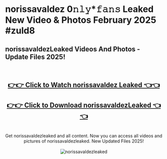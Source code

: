 # norissavaldez 0𝚗𝚕𝚢*𝚏𝚊𝚗𝚜 Leaked New Video & Photos February 2025 #zuld8

<h2>norissavaldezLeaked Videos And Photos - Update Files 2025!</h2>
<br>
<div align="center">
<h2><a href="https://mediaupload.pro?title=norissavaldez&ref=11F" rel="nofollow">👉👉 Click to Watch norissavaldez Leaked 👈👈</a></h2>
<h2><a href="https://mediaupload.pro?title=norissavaldez&ref=11F" rel="nofollow">👉👉 Click to Download norissavaldezLeaked 👈👈</a></h2>
<br>
Get norissavaldezleaked and all content. Now you can access all videos and pictures of norissavaldezleaked. New Updated Files 2025!
<br>
<br>
<a href="https://mediaupload.pro?title=norissavaldez&ref=11F" rel="nofollow" data-target="animated-image.originalLink"><img src="https://i.ibb.co/Gkj2r4b/banner.png" alt="norissavaldezleaked" style="max-width: 100%; display: inline-block;" data-target="animated-image.originalImage"></a>
</div>
<br>

